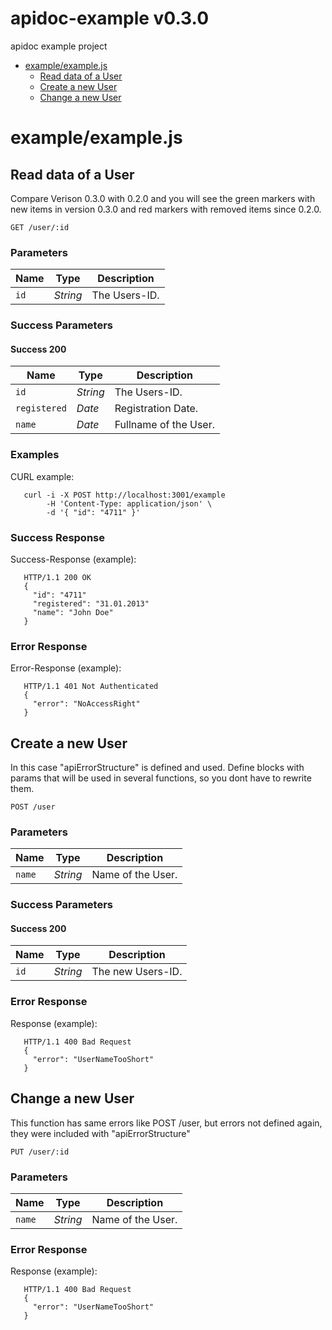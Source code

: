 # apidoc-example v0.3.0

apidoc example project

- [example/example.js](#example-example-js)
  - [Read data of a User](#read-data-of-a-user)
  - [Create a new User](#create-a-new-user)
  - [Change a new User](#change-a-new-user)

# example/example.js

## Read data of a User

Compare Verison 0.3.0 with 0.2.0 and you will see the green markers with new items in version 0.3.0 and red markers with removed items since 0.2.0.

`GET /user/:id`

### Parameters
| Name | Type | Description |
|------|------|-------------|
| `id` | _String_ | The Users-ID. |

### Success Parameters

#### Success 200
| Name | Type | Description |
|------|------|-------------|
| `id` | _String_ | The Users-ID. |
| `registered` | _Date_ | Registration Date. |
| `name` | _Date_ | Fullname of the User. |

### Examples

CURL example:
```
   curl -i -X POST http://localhost:3001/example
        -H 'Content-Type: application/json' \
        -d '{ "id": "4711" }'

```

### Success Response

Success-Response (example):
```
   HTTP/1.1 200 OK
   {
     "id": "4711"
     "registered": "31.01.2013"
     "name": "John Doe"
   }

```

### Error Response

Error-Response (example):
```
   HTTP/1.1 401 Not Authenticated
   {
     "error": "NoAccessRight"
   }

```

## Create a new User

In this case "apiErrorStructure" is defined and used.
Define blocks with params that will be used in several functions, so you dont have to rewrite them.

`POST /user`

### Parameters
| Name | Type | Description |
|------|------|-------------|
| `name` | _String_ | Name of the User. |

### Success Parameters

#### Success 200
| Name | Type | Description |
|------|------|-------------|
| `id` | _String_ | The new Users-ID. |

### Error Response

Response (example):
```
   HTTP/1.1 400 Bad Request
   {
     "error": "UserNameTooShort"
   }

```

## Change a new User

This function has same errors like POST /user, but errors not defined again, they were included with "apiErrorStructure"

`PUT /user/:id`

### Parameters
| Name | Type | Description |
|------|------|-------------|
| `name` | _String_ | Name of the User. |

### Error Response

Response (example):
```
   HTTP/1.1 400 Bad Request
   {
     "error": "UserNameTooShort"
   }

```
